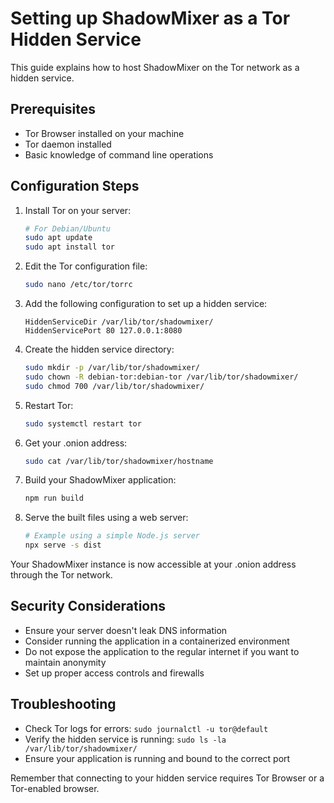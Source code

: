 
# Setting up ShadowMixer as a Tor Hidden Service

This guide explains how to host ShadowMixer on the Tor network as a hidden service.

## Prerequisites

- Tor Browser installed on your machine
- Tor daemon installed
- Basic knowledge of command line operations

## Configuration Steps

1. Install Tor on your server:
   ```bash
   # For Debian/Ubuntu
   sudo apt update
   sudo apt install tor
   ```

2. Edit the Tor configuration file:
   ```bash
   sudo nano /etc/tor/torrc
   ```

3. Add the following configuration to set up a hidden service:
   ```
   HiddenServiceDir /var/lib/tor/shadowmixer/
   HiddenServicePort 80 127.0.0.1:8080
   ```

4. Create the hidden service directory:
   ```bash
   sudo mkdir -p /var/lib/tor/shadowmixer/
   sudo chown -R debian-tor:debian-tor /var/lib/tor/shadowmixer/
   sudo chmod 700 /var/lib/tor/shadowmixer/
   ```

5. Restart Tor:
   ```bash
   sudo systemctl restart tor
   ```

6. Get your .onion address:
   ```bash
   sudo cat /var/lib/tor/shadowmixer/hostname
   ```

7. Build your ShadowMixer application:
   ```bash
   npm run build
   ```

8. Serve the built files using a web server:
   ```bash
   # Example using a simple Node.js server
   npx serve -s dist
   ```

Your ShadowMixer instance is now accessible at your .onion address through the Tor network.

## Security Considerations

- Ensure your server doesn't leak DNS information
- Consider running the application in a containerized environment
- Do not expose the application to the regular internet if you want to maintain anonymity
- Set up proper access controls and firewalls

## Troubleshooting

- Check Tor logs for errors: `sudo journalctl -u tor@default`
- Verify the hidden service is running: `sudo ls -la /var/lib/tor/shadowmixer/`
- Ensure your application is running and bound to the correct port

Remember that connecting to your hidden service requires Tor Browser or a Tor-enabled browser.
